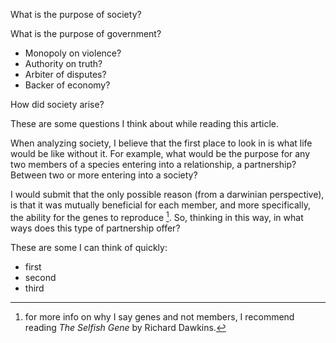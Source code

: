 What is the purpose of society?

What is the purpose of government?

- Monopoly on violence?
- Authority on truth?
- Arbiter of disputes?
- Backer of economy?

How did society arise?

These are some questions I think about while reading this article.

When analyzing society, I believe that the first place to look in is what life would be like without it.
For example, what would be the purpose for any two members of a species entering into a relationship, a partnership?
Between two or more entering into a society?

I would submit that the only possible reason (from a darwinian perspective), is that it was mutually beneficial for each member, and more specifically, the ability for the genes to reproduce [^1].
So, thinking in this way, in what ways does this type of partnership offer?

These are some I can think of quickly:

- first
- second
- third


[^1]: for more info on why I say genes and not members, I recommend reading *The Selfish Gene* by Richard Dawkins.
